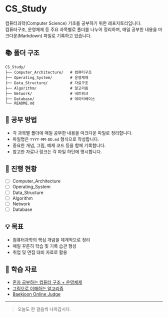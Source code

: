 # CS_Study

컴퓨터과학(Computer Science) 기초를 공부하기 위한 레포지토리입니다.  
컴퓨터구조, 운영체제 등 주요 과목별로 폴더를 나누어 정리하며,
매일 공부한 내용을 마크다운(Markdown) 파일로 기록하고 있습니다.

## 📚 폴더 구조

```
CS_Study/
├── Computer_Architecture/   # 컴퓨터구조
├── Operating_System/        # 운영체제
├── Data_Structure/          # 자료구조
├── Algorithm/               # 알고리즘
├── Network/                 # 네트워크
├── Database/                # 데이터베이스
└── README.md
```

## 📝 공부 방법

- 각 과목별 폴더에 매일 공부한 내용을 마크다운 파일로 정리합니다.
- 파일명은 `YYYY-MM-DD.md` 형식으로 작성합니다.
- 중요한 개념, 그림, 예제 코드 등을 함께 기록합니다.
- 참고한 자료나 링크는 각 파일 하단에 명시합니다.

## 📅 진행 현황

- [ ] Computer_Architecture
- [ ] Operating_System
- [ ] Data_Structure
- [ ] Algorithm
- [ ] Network
- [ ] Database

## 💡 목표

- 컴퓨터과학의 핵심 개념을 체계적으로 정리
- 매일 꾸준히 학습 및 기록 습관 형성
- 취업 및 면접 대비 자료로 활용

## 📖 학습 자료

- [혼자 공부하는 컴퓨터 구조 + 운영체제](https://search.shopping.naver.com/book/catalog/33824626625?cat_id=50010921&frm=PBOKPRO&query=%ED%98%BC%EC%9E%90+%EA%B3%B5%EB%B6%80%ED%95%98%EB%8A%94+%EC%BB%B4%ED%93%A8%ED%84%B0+%EC%9A%B4%EC%98%81%EC%B2%B4%EC%A0%9C&NaPm=ct%3Dmdres7jk%7Cci%3D1cf91e104964fd5d2fe8e4346cab9c91be4222d7%7Ctr%3Dboknx%7Csn%3D95694%7Chk%3D4b28ecdb519730bca676d39c97e445f90a9fd82f)
- [그림으로 이해하는 알고리즘](https://search.shopping.naver.com/book/catalog/47310602619?cat_id=50010921&frm=PBOKPRO&query=%EA%B7%B8%EB%A6%BC%EC%9C%BC%EB%A1%9C+%EC%9D%B4%ED%95%B4%ED%95%98%EB%8A%94+%EC%95%8C%EA%B3%A0%EB%A6%AC%EC%A6%98&NaPm=ct%3Dmdreriuo%7Cci%3Dbb878242458d6e68b5204e34f448bf7ba6145c3a%7Ctr%3Dboknx%7Csn%3D95694%7Chk%3Dbc3753e933fac3de15888ae0d454a044aabc7e52)
- [Baekjoon Online Judge](https://www.acmicpc.net/)

---

> 오늘도 한 걸음씩 나아갑시다.